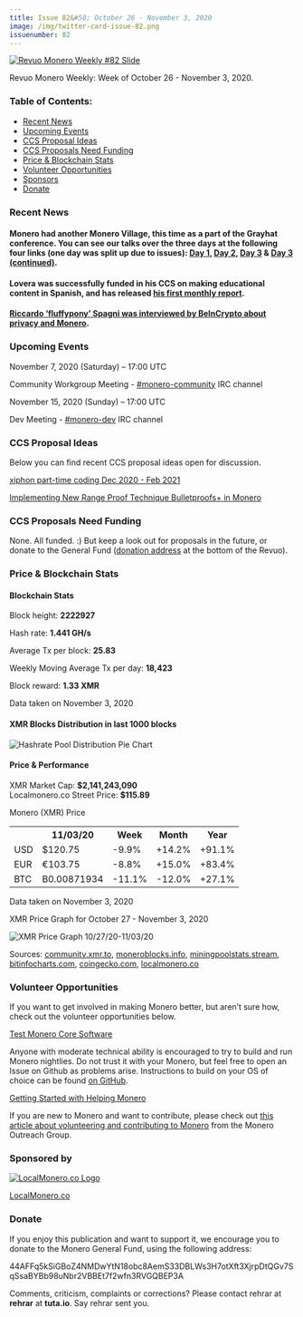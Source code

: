 ```yaml
---
title: Issue 82&#58; October 26 - November 3, 2020
image: /img/twitter-card-issue-82.png
issuenumber: 82
---
```

[<img src="/img/img-issue82.png" alt="Revuo Monero Weekly #82 Slide" class="img-lead">](/issue-82.html)

<p class="text-lead">Revuo Monero Weekly: Week of October 26 - November 3, 2020.</p>
<!--more-->

<h3>Table of Contents:</h3>
<ul class="contents">
    <li><a href="#news">Recent News</a></li>
    <li><a href="#events">Upcoming Events</a></li>
    <li><a href="#ideas">CCS Proposal Ideas</a></li>
    <li><a href="#proposals">CCS Proposals Need Funding</a></li>
    <li><a href="#stats">Price & Blockchain Stats</a></li>
    <li><a href="#volunteer">Volunteer Opportunities</a></li>
    <li><a href="#sponsor">Sponsors</a></li>
    <li><a href="#donate">Donate</a></li>
</ul>

<h3 id="news">Recent News</h3>

<div class="newsbyte">
    <h4>Monero had another Monero Village, this time as a part of the Grayhat conference. You can see our talks over the three days at the following four links (one day was split up due to issues): <a href="https://www.youtube.com/watch?v=o3M0zgbvR_o" target="_blank">Day 1</a>, <a href="https://www.youtube.com/watch?v=VGxRcvQrWKE" target="_blank">Day 2</a>, <a href="https://www.youtube.com/watch?v=CJKp1P66LBU" target="_blank">Day 3</a> & <a href="https://www.youtube.com/watch?v=JlgMm0ugzMA" target="_blank">Day 3 (continued)</a>.</h4>
</div>

<div class="newsbyte">
    <h4>Lovera was successfully funded in his CCS on making educational content in Spanish, and has released <a href="https://www.reddit.com/r/Monero/comments/jku47q/ccs_october_monthly_report_create_monero/" target="_blank">his first monthly report</a>.</h4>
</div>

<div class="newsbyte">
    <h4><a href="https://beincrypto.com/about-privacy-on-monero-and-lightning-interview-with-riccardo-spagni/" target="_blank">Riccardo ‘fluffypony’ Spagni was interviewed by BeInCrypto about privacy and Monero</a>.</h4>
</div>

<h3 id="events">Upcoming Events</h3>

<div class="event">
    <p class="date" markdown="1">November 7, 2020 (Saturday) – 17:00 UTC</p>
    <p markdown="1">Community Workgroup Meeting - <a href="irc://chat.freenode.net/#monero-community" target="_blank">#monero-community</a> IRC channel</p>
</div>

<div class="event">
    <p class="date" markdown="1">November 15, 2020 (Sunday) – 17:00 UTC</p>
    <p markdown="1">Dev Meeting - <a href="irc://chat.freenode.net/#monero-dev" target="_blank">#monero-dev</a> IRC channel</p>
</div>

<h3 id="ideas">CCS Proposal Ideas</h3>

<p>Below you can find recent CCS proposal ideas open for discussion.</p>

<div class="proposal">
<p><a href="https://repo.getmonero.org/monero-project/ccs-proposals/-/merge_requests/179" target="_blank">xiphon part-time coding Dec 2020 - Feb 2021</a></p>
</div>

<div class="proposal">
<p><a href="https://repo.getmonero.org/monero-project/ccs-proposals/-/merge_requests/156" target="_blank">Implementing New Range Proof Technique Bulletproofs+ in Monero</a></p>
</div>

<h3 id="proposals">CCS Proposals Need Funding</h3>

None. All funded. :) But keep a look out for proposals in the future, or donate to the General Fund (<a href="#donate">donation address</a> at the bottom of the Revuo).

<h3 id="stats">Price & Blockchain Stats</h3>

<h4 class="stat">Blockchain Stats</h4>

<div class="bcstats">
    <p>Block height: <b>2222927</b></p>
    <p>Hash rate: <b>1.441 GH/s</b></p>
    <p>Average Tx per block: <b>25.83</b></p>
    <p>Weekly Moving Average Tx per day: <b>18,423</b></p>
    <p>Block reward: <b>1.33 XMR</b></p>
</div>
<p class="note">Data taken on November 3, 2020</p>

<h4 class="stat">XMR Blocks Distribution in last 1000 blocks</h4>
<p><img src="/img/hashrate-pool-distribution-1103.png" alt="Hashrate Pool Distribution Pie Chart"/></p>

<h4 class="stat">Price & Performance</h4>

<div class="price-intro">XMR Market Cap: <b>$2,141,243,090</b><br>Localmonero.co Street Price: <b>$115.89</b></div>

<p class="table-title">Monero (XMR) Price</p>
<table class="price-table">
  <tr class="row1">
    <th></th>
    <th>11/03/20</th>
    <th>Week</th>
    <th>Month</th>
    <th>Year</th>
  </tr>
  <tr>
    <td data-th="XMR to">USD</td>
    <td data-th="11/03/20">$120.75</td>
    <td data-th="Week" class="red">-9.9%</td>
    <td data-th="Month" class="green">+14.2%</td>
    <td data-th="Year" class="green">+91.1%</td>
  </tr>
  <tr class="row3">
    <td data-th="XMR to">EUR</td>
    <td data-th="11/03/20">€103.75</td>
    <td data-th="Week" class="red">-8.8%</td>
    <td data-th="Month" class="green">+15.0%</td>
    <td data-th="Year" class="green">+83.4%</td>
  </tr>
  <tr>
    <td data-th="XMR to">BTC</td>
    <td data-th="11/03/20">B0.00871934</td>
    <td data-th="Week" class="red">-11.1%</td>
    <td data-th="Month" class="red">-12.0%</td>
    <td data-th="Year" class="green">+27.1%</td>
  </tr>
</table>
<p class="note">Data taken on November 3, 2020</p>

<p class="table-title">XMR Price Graph for October 27 - November 3, 2020</p>

![XMR Price Graph 10/27/20-11/03/20](/img/weekly-chart-1103.png "XMR Price Graph 10/27/20-11/03/20") 

Sources: <a href="https://community.xmr.to/explorer/mainnet/" target="_blank">community.xmr.to</a>, <a href="https://moneroblocks.info/stats/transaction-stats" target="_blank">moneroblocks.info</a>, <a href="https://miningpoolstats.stream/monero" target="_blank">miningpoolstats.stream</a>, <a href="https://bitinfocharts.com/monero/" target="_blank">bitinfocharts.com</a>, <a href="https://www.coingecko.com/" target="_blank">coingecko.com</a>, <a href="https://localmonero.co/" target="_blank">localmonero.co</a>

<h3 id="volunteer">Volunteer Opportunities</h3>

<p>If you want to get involved in making Monero better, but aren’t sure how, check out the volunteer opportunities below.</p>

<div class="newsbyte">
    <p class="date"><a href="https://github.com/monero-project/monero" target="_blank">Test Monero Core Software</a></p>
    <p>Anyone with moderate technical ability is encouraged to try to build and run Monero nightlies. Do not trust it with your Monero, but feel free to open an Issue on Github as problems arise. Instructions to build on your OS of choice can be found <a href="https://github.com/monero-project/monero#compiling-monero-from-source" target="_blank">on GitHub</a>. </p>
</div>

<div class="newsbyte">
    <p class="date"><a href="https://github.com/monero-project/monero" target="_blank">Getting Started with Helping Monero</a></p>
    <p>If you are new to Monero and want to contribute, please check out <a href="https://www.monerooutreach.org/stories/getting-started-helping-monero.php" target="_blank">this article about volunteering and contributing to Monero</a> from the Monero Outreach Group. </p>
</div>

<h3 id="sponsor">Sponsored by</h3>

<p><a href="https://localmonero.co/" target="_blank"><img src="/img/localmonero-logo.png" alt="LocalMonero.co Logo" class="localmonero"></a></p>

<p class="text-center"><a href="https://localmonero.co/" target="_blank">LocalMonero.co</a></p>

<h3 id="donate">Donate</h3>

<p markdown="1">If you enjoy this publication and want to support it, we encourage you to donate to the Monero General Fund, using the following address:</p>

<p class="address" markdown="1">44AFFq5kSiGBoZ4NMDwYtN18obc8AemS33DBLWs3H7otXft3XjrpDtQGv7SqSsaBYBb98uNbr2VBBEt7f2wfn3RVGQBEP3A</p>

<!--p><a href="monero:44AFFq5kSiGBoZ4NMDwYtN18obc8AemS33DBLWs3H7otXft3XjrpDtQGv7SqSsaBYBb98uNbr2VBBEt7f2wfn3RVGQBEP3A" class="qr"><img src="/img/donate-monero.png"></a></p-->

Comments, criticism, complaints or corrections? Please contact rehrar at **rehrar** at **tuta.io**. Say rehrar sent you.